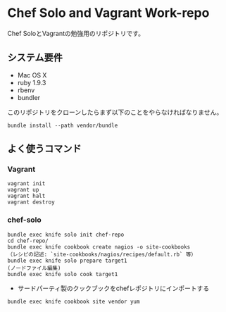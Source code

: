 # Chef Solo and Vagrant Work-repo

Chef SoloとVagrantの勉強用のリポジトリです。

## システム要件

* Mac OS X
* ruby 1.9.3
* rbenv
* bundler

このリポジトリをクローンしたらまず以下のことをやらなければなりません。

```
bundle install --path vendor/bundle
```

## よく使うコマンド

### Vagrant

```
vagrant init
vagrant up
vagrant halt
vagrant destroy
```

### chef-solo

```
bundle exec knife solo init chef-repo
cd chef-repo/
bundle exec knife cookbook create nagios -o site-cookbooks
（レシピの記述: `site-cookbooks/nagios/recipes/default.rb` 等）
bundle exec knife solo prepare target1
(ノードファイル編集)
bundle exec knife solo cook target1
```

* サードパーティ製のクックブックをchefレポジトリにインポートする

```
bundle exec knife cookbook site vendor yum
```
